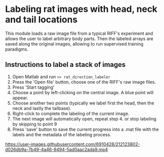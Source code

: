 # Labeling rat images with head, neck and tail locations

This module loads a raw image file from a typical RIFF's experiment and allows the user to label arbitrary body parts.
Then the labeled arrays are saved along the original images, allowing to run supervised training paradigms.

## Instructions to label a stack of images

1. Open Matlab and run `>> rat_direction_labeler`
2. Press the 'Open file' button, choose one of the RIFF's raw image files.
3. Press 'Start tagging'
4. Choose a point by left-clicking on the central image. A blue point will appear.
5. Choose another two points (typically we label first the head, then the neck and lastly the tailbase).
6. Right-click to complete the labeling of the current image.
8. The next image will automatically open, repeat step 4. or stop labeling by skipping to point 9
9. Press 'save' button to save the current progress into a .mat file with the labels and the metadata of the labeling process.

https://user-images.githubusercontent.com/6910428/212123802-d026db9a-7b49-4a46-8494-5ad0aac2ada9.mp4

